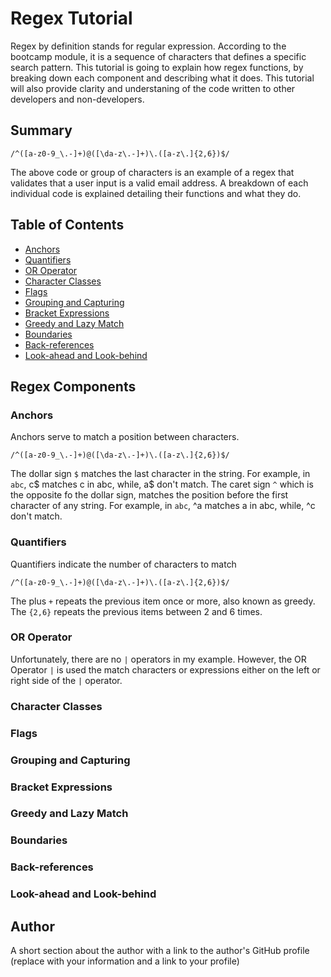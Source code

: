 # Regex Tutorial

Regex by definition stands for regular expression. According to the bootcamp module, it is a sequence of characters that defines a specific search pattern. This tutorial is going to explain how regex functions, by breaking down each component and describing what it does. This tutorial will also provide clarity and understaning of the code written to other developers and non-developers.

## Summary

`/^([a-z0-9_\.-]+)@([\da-z\.-]+)\.([a-z\.]{2,6})$/`

The above code or group of characters is an example of a regex that validates that a user input is a valid email address. A breakdown of each individual code is explained detailing their functions and what they do.


## Table of Contents

- [Anchors](#anchors)
- [Quantifiers](#quantifiers)
- [OR Operator](#or-operator)
- [Character Classes](#character-classes)
- [Flags](#flags)
- [Grouping and Capturing](#grouping-and-capturing)
- [Bracket Expressions](#bracket-expressions)
- [Greedy and Lazy Match](#greedy-and-lazy-match)
- [Boundaries](#boundaries)
- [Back-references](#back-references)
- [Look-ahead and Look-behind](#look-ahead-and-look-behind)

## Regex Components

### Anchors
Anchors serve to match a position between characters.

`/^([a-z0-9_\.-]+)@([\da-z\.-]+)\.([a-z\.]{2,6})$/`

The dollar sign `$` matches the last character in the string. For example, in `abc`, c$ matches c in abc, while, a$ don't match.
The caret sign `^` which is the opposite fo the dollar sign, matches the position before the first character of any string. For example, in `abc`, ^a matches a in abc, while, ^c don't match.

### Quantifiers

Quantifiers indicate the number of characters to match

`/^([a-z0-9_\.-]+)@([\da-z\.-]+)\.([a-z\.]{2,6})$/`

The plus `+` repeats the previous item once or more, also known as greedy. 
The `{2,6}` repeats the previous items between 2 and 6 times.

### OR Operator
Unfortunately, there are no `|` operators in my example. However, the OR Operator `|` is used the match characters or expressions either on the left or right side of the `|` operator.

### Character Classes

### Flags

### Grouping and Capturing

### Bracket Expressions

### Greedy and Lazy Match

### Boundaries

### Back-references

### Look-ahead and Look-behind

## Author

A short section about the author with a link to the author's GitHub profile (replace with your information and a link to your profile)
